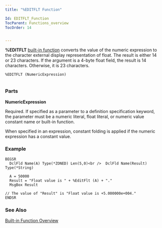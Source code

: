 ```yaml
---
title: "%EDITFLT Function"

Id: EDITFLT_Function
TocParent: Functions_overview
TocOrder: 14


---
```


**%EDITFLT** [built-in function](Functions_overview.html) converts the value of the numeric expression to the character external display representation of float. The result is either 14 or 23 characters. If the argument is a 4-byte float field, the result is 14 characters. Otherwise, it is 23 characters. 

```
%EDITFLT (NumericExpression) 
        
```

### Parts

**NumericExpression** 

Required. If specified as a parameter to a definition specification keyword, the parameter must be a numeric literal, float literal, or numeric value constant name or built-in function. 

When specified in an expression, constant folding is applied if the numeric expression has a constant value.


### Example

```
BEGSR
  DclFld Name(A) Type(*ZONED) Len(5,0)<br />  DclFld Name(Result) Type(*String)

  A = 50000
  Result = "Float value is " + %EditFlt (A) + "."
  MsgBox Result

// The value of "Result" is "Float value is +5.000000e+004."
ENDSR
```

### See Also
[Built-in Function Overview](Functions_overview.html)

